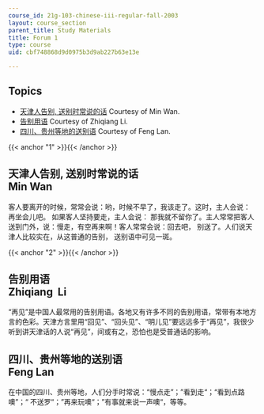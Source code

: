 ```yaml
---
course_id: 21g-103-chinese-iii-regular-fall-2003
layout: course_section
parent_title: Study Materials
title: Forum 1
type: course
uid: cbf748868d9d0975b3d9ab227b63e13e

---
```


Topics
------

*   [天津人告别, 送别时常说的话](#1) Courtesy of Min Wan.
*   [告别用语](#2) Courtesy of Zhiqiang Li.
*   [四川、贵州等地的送别语](#4) Courtesy of Feng Lan.

{{< anchor "1" >}}{{< /anchor >}}

天津人告别, 送别时常说的话  
Min Wan 
-------------------------

客人要离开的时候，常常会说：哟，时候不早了，我该走了。这时，主人会说： 再坐会儿吧。 如果客人坚持要走，主人会说： 那我就不留你了。主人常常把客人送到门外，说：慢走，有空再来啊！客人常常会说：回去吧， 别送了。人们说天津人比较实在，从这普通的告别， 送别语中可见一斑。

{{< anchor "2" >}}{{< /anchor >}}

告别用语  
Zhiqiang  Li
-------------------

“再见”是中国人最常用的告别用语。各地又有许多不同的告别用语，常带有本地方言的色彩。天津方言里用“回见”、“回头见”、“明儿见”要远远多于“再见”，我很少听到讲天津话的人说“再见”，间或有之，恐怕也是受普通话的影响。

四川、贵州等地的送别语  
Feng Lan 
-----------------------

在中国的四川、贵州等地，人们分手时常说：“慢点走”；”看到走“；“看到点路噢”；“ 不送罗“；”再来玩噢“；”有事就来说一声噢“，等等。